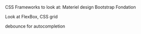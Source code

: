 CSS Frameworks to look at:
	Materiel design
	Bootstrap
	Fondation

Look at FlexBox, CSS grid

debounce for autocompletion
